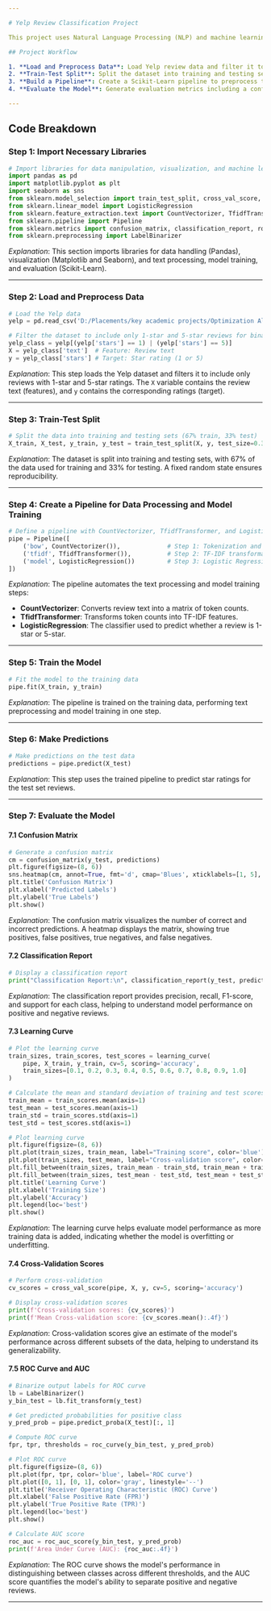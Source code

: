 ```yaml
---

# Yelp Review Classification Project

This project uses Natural Language Processing (NLP) and machine learning to classify Yelp reviews as either 1-star (negative) or 5-star (positive) based on the review text. The project leverages Python, Scikit-Learn, and Logistic Regression for text classification.

## Project Workflow

1. **Load and Preprocess Data**: Load Yelp review data and filter it to include only 1-star and 5-star reviews for binary classification.
2. **Train-Test Split**: Split the dataset into training and testing sets.
3. **Build a Pipeline**: Create a Scikit-Learn pipeline to preprocess text data and train a Logistic Regression model.
4. **Evaluate the Model**: Generate evaluation metrics including a confusion matrix, classification report, learning curve, cross-validation scores, and ROC-AUC curve.

---
```


## Code Breakdown

### Step 1: Import Necessary Libraries

```python
# Import libraries for data manipulation, visualization, and machine learning
import pandas as pd
import matplotlib.pyplot as plt
import seaborn as sns
from sklearn.model_selection import train_test_split, cross_val_score, learning_curve
from sklearn.linear_model import LogisticRegression
from sklearn.feature_extraction.text import CountVectorizer, TfidfTransformer
from sklearn.pipeline import Pipeline
from sklearn.metrics import confusion_matrix, classification_report, roc_curve, roc_auc_score
from sklearn.preprocessing import LabelBinarizer
```

*Explanation*: This section imports libraries for data handling (Pandas), visualization (Matplotlib and Seaborn), and text processing, model training, and evaluation (Scikit-Learn).

---

### Step 2: Load and Preprocess Data

```python
# Load the Yelp data
yelp = pd.read_csv('D:/Placements/key academic projects/Optimization Algorithms in ML/yelp.csv')

# Filter the dataset to include only 1-star and 5-star reviews for binary classification
yelp_class = yelp[(yelp['stars'] == 1) | (yelp['stars'] == 5)]
X = yelp_class['text']  # Feature: Review text
y = yelp_class['stars'] # Target: Star rating (1 or 5)
```

*Explanation*: This step loads the Yelp dataset and filters it to include only reviews with 1-star and 5-star ratings. The `X` variable contains the review text (features), and `y` contains the corresponding ratings (target).

---

### Step 3: Train-Test Split

```python
# Split the data into training and testing sets (67% train, 33% test)
X_train, X_test, y_train, y_test = train_test_split(X, y, test_size=0.33, random_state=101)
```

*Explanation*: The dataset is split into training and testing sets, with 67% of the data used for training and 33% for testing. A fixed random state ensures reproducibility.

---

### Step 4: Create a Pipeline for Data Processing and Model Training

```python
# Define a pipeline with CountVectorizer, TfidfTransformer, and Logistic Regression
pipe = Pipeline([
    ('bow', CountVectorizer()),             # Step 1: Tokenization and Count Vectorization
    ('tfidf', TfidfTransformer()),          # Step 2: TF-IDF transformation
    ('model', LogisticRegression())         # Step 3: Logistic Regression model
])
```

*Explanation*: The pipeline automates the text processing and model training steps:
- **CountVectorizer**: Converts review text into a matrix of token counts.
- **TfidfTransformer**: Transforms token counts into TF-IDF features.
- **LogisticRegression**: The classifier used to predict whether a review is 1-star or 5-star.

---

### Step 5: Train the Model

```python
# Fit the model to the training data
pipe.fit(X_train, y_train)
```

*Explanation*: The pipeline is trained on the training data, performing text preprocessing and model training in one step.

---

### Step 6: Make Predictions

```python
# Make predictions on the test data
predictions = pipe.predict(X_test)
```

*Explanation*: This step uses the trained pipeline to predict star ratings for the test set reviews.

---

### Step 7: Evaluate the Model

#### 7.1 Confusion Matrix

```python
# Generate a confusion matrix
cm = confusion_matrix(y_test, predictions)
plt.figure(figsize=(8, 6))
sns.heatmap(cm, annot=True, fmt='d', cmap='Blues', xticklabels=[1, 5], yticklabels=[1, 5])
plt.title('Confusion Matrix')
plt.xlabel('Predicted Labels')
plt.ylabel('True Labels')
plt.show()
```

*Explanation*: The confusion matrix visualizes the number of correct and incorrect predictions. A heatmap displays the matrix, showing true positives, false positives, true negatives, and false negatives.

#### 7.2 Classification Report

```python
# Display a classification report
print("Classification Report:\n", classification_report(y_test, predictions))
```

*Explanation*: The classification report provides precision, recall, F1-score, and support for each class, helping to understand model performance on positive and negative reviews.

#### 7.3 Learning Curve

```python
# Plot the learning curve
train_sizes, train_scores, test_scores = learning_curve(
    pipe, X_train, y_train, cv=5, scoring='accuracy', 
    train_sizes=[0.1, 0.2, 0.3, 0.4, 0.5, 0.6, 0.7, 0.8, 0.9, 1.0]
)

# Calculate the mean and standard deviation of training and test scores
train_mean = train_scores.mean(axis=1)
test_mean = test_scores.mean(axis=1)
train_std = train_scores.std(axis=1)
test_std = test_scores.std(axis=1)

# Plot learning curve
plt.figure(figsize=(8, 6))
plt.plot(train_sizes, train_mean, label="Training score", color='blue')
plt.plot(train_sizes, test_mean, label="Cross-validation score", color='green')
plt.fill_between(train_sizes, train_mean - train_std, train_mean + train_std, alpha=0.2, color='blue')
plt.fill_between(train_sizes, test_mean - test_std, test_mean + test_std, alpha=0.2, color='green')
plt.title('Learning Curve')
plt.xlabel('Training Size')
plt.ylabel('Accuracy')
plt.legend(loc='best')
plt.show()
```

*Explanation*: The learning curve helps evaluate model performance as more training data is added, indicating whether the model is overfitting or underfitting.

#### 7.4 Cross-Validation Scores

```python
# Perform cross-validation
cv_scores = cross_val_score(pipe, X, y, cv=5, scoring='accuracy')

# Display cross-validation scores
print(f'Cross-validation scores: {cv_scores}')
print(f'Mean Cross-validation score: {cv_scores.mean():.4f}')
```

*Explanation*: Cross-validation scores give an estimate of the model's performance across different subsets of the data, helping to understand its generalizability.

#### 7.5 ROC Curve and AUC

```python
# Binarize output labels for ROC curve
lb = LabelBinarizer()
y_bin_test = lb.fit_transform(y_test)

# Get predicted probabilities for positive class
y_pred_prob = pipe.predict_proba(X_test)[:, 1]

# Compute ROC curve
fpr, tpr, thresholds = roc_curve(y_bin_test, y_pred_prob)

# Plot ROC curve
plt.figure(figsize=(8, 6))
plt.plot(fpr, tpr, color='blue', label='ROC curve')
plt.plot([0, 1], [0, 1], color='gray', linestyle='--')
plt.title('Receiver Operating Characteristic (ROC) Curve')
plt.xlabel('False Positive Rate (FPR)')
plt.ylabel('True Positive Rate (TPR)')
plt.legend(loc='best')
plt.show()

# Calculate AUC score
roc_auc = roc_auc_score(y_bin_test, y_pred_prob)
print(f'Area Under Curve (AUC): {roc_auc:.4f}')
```

*Explanation*: The ROC curve shows the model's performance in distinguishing between classes across different thresholds, and the AUC score quantifies the model's ability to separate positive and negative reviews.

---

